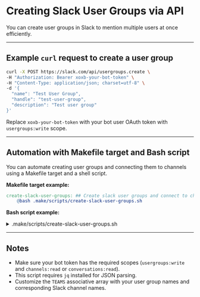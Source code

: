 # Creating Slack User Groups via API

You can create user groups in Slack to mention multiple users at once efficiently.

---

## Example `curl` request to create a user group

```bash
curl -X POST https://slack.com/api/usergroups.create \
-H "Authorization: Bearer xoxb-your-bot-token" \
-H "Content-Type: application/json; charset=utf-8" \
-d '{
  "name": "Test User Group",
  "handle": "test-user-group",
  "description": "Test user group"
}'
```

Replace `xoxb-your-bot-token` with your bot user OAuth token with `usergroups:write` scope.

---

## Automation with Makefile target and Bash script

You can automate creating user groups and connecting them to channels using a Makefile target and a shell script.

**Makefile target example:**

```makefile
create-slack-user-groups: ## Create slack user groups and connect to channel
	@bash .make/scripts/create-slack-user-groups.sh
```

**Bash script example:**

<details>
<summary>.make/scripts/create-slack-user-groups.sh</summary>

```bash
#!/bin/bash

# Slack OAuth Token
SLACK_TOKEN="xoxb-XXXX-XXXX-XXX"

# User Group and Channel list
declare -A TEAMS
TEAMS=(
  ["team_name_1"]="channel_name_1"
  ["team_name_2"]="channel_name_2"
)

# API URLs
CREATE_USERGROUP_URL="https://slack.com/api/usergroups.create"
UPDATE_USERGROUP_URL="https://slack.com/api/usergroups.update"
GET_CHANNELS_URL="https://slack.com/api/conversations.list"

# Function to get channel ID by name
get_channel_id() {
  local channel_name=$1
  local response=$(curl -s -X GET "$GET_CHANNELS_URL" \
    -H "Authorization: Bearer $SLACK_TOKEN" \
    -H "Content-Type: application/json; charset=utf-8")

  echo "$response" | jq -r --arg name "$channel_name" '.channels[] | select(.name == $name) | .id'
}

# Create User Groups and connect to channels
for team_name in "${!TEAMS[@]}"; do
  channel_name=${TEAMS[$team_name]}

  # Get channel id
  channel_id=$(get_channel_id "$channel_name")
  if [[ -z "$channel_id" ]]; then
    echo "Error: Channel not found -> $channel_name"
    continue
  fi

  # Create User Group
  create_response=$(curl -s -X POST "$CREATE_USERGROUP_URL" \
    -H "Authorization: Bearer $SLACK_TOKEN" \
    -H "Content-Type: application/json; charset=utf-8" \
    -d '{
      "name": "'"$team_name"'",
      "handle": "'"$team_name"'",
      "description": "Description for '"$channel_name"'"
    }')

  usergroup_id=$(echo "$create_response" | jq -r '.usergroup.id')
  if [[ "$usergroup_id" == "null" ]]; then
    echo "Error: User group can not be created -> $team_name"
    echo "Error detail: $(echo "$create_response" | jq -r '.error')"
    continue
  fi

  # Connect User Group to Channel
  update_response=$(curl -s -X POST "$UPDATE_USERGROUP_URL" \
    -H "Authorization: Bearer $SLACK_TOKEN" \
    -H "Content-Type: application/json; charset=utf-8" \
    -d '{
      "usergroup": "'"$usergroup_id"'",
      "channels": "'"$channel_id"'"
    }')

  if [[ $(echo "$update_response" | jq -r '.ok') == "true" ]]; then
    echo "Success: $team_name is connected to $channel_name channel."
  else
    echo "Error: Connecting user group failed -> $team_name"
    echo "Error detail: $(echo "$update_response" | jq -r '.error')"
  fi
done
```

</details>

---

## Notes

- Make sure your bot token has the required scopes (`usergroups:write` and `channels:read` or `conversations:read`).
- This script requires `jq` installed for JSON parsing.
- Customize the `TEAMS` associative array with your user group names and corresponding Slack channel names.

